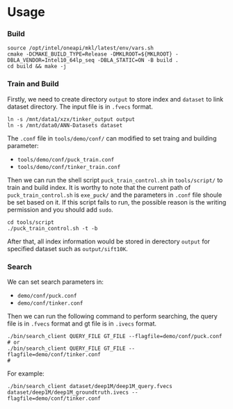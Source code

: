 # Usage

### Build

```shell
source /opt/intel/oneapi/mkl/latest/env/vars.sh
cmake -DCMAKE_BUILD_TYPE=Release -DMKLROOT=${MKLROOT} -DBLA_VENDOR=Intel10_64lp_seq -DBLA_STATIC=ON -B build .
cd build && make -j
```

### Train and Build
Firstly, we need to create directory `output` to store index and `dataset` to link dataset directory. The input file is in `.fvecs` format.

```shell
ln -s /mnt/data1/xzx/tinker_output output
ln -s /mnt/data0/ANN-Datasets dataset
```
The `.conf` file in `tools/demo/conf/` can modified to set traing and building parameter:
- `tools/demo/conf/puck_train.conf`
- `tools/demo/conf/tinker_train.conf`

Then we can run the shell script `puck_train_control.sh` in `tools/script/` to train and build index. It is worthy to note that the current path of `puck_train_control.sh` is `exe_puck/` and the parameters in `.conf` file shoule be set based on it. If this script fails to run, the possible reason is the writing permission and you should add `sudo`.

```shell
cd tools/script
./puck_train_control.sh -t -b
```
After that, all index information would be stored in derectory `output` for specified dataset such as `output/sift10K`.

### Search

We can set search parameters in:
- `demo/conf/puck.conf`
- `demo/conf/tinker.conf`

Then we can run the following command to perform searching, the query file is in `.fvecs` format and gt file is in `.ivecs` format.
```shell
./bin/search_client QUERY_FILE GT_FILE --flagfile=demo/conf/puck.conf
# or
./bin/search_client QUERY_FILE GT_FILE --flagfile=demo/conf/tinker.conf
# 
```
For example:
```shell
./bin/search_client dataset/deep1M/deep1M_query.fvecs dataset/deep1M/deep1M_groundtruth.ivecs --flagfile=demo/conf/tinker.conf
```

